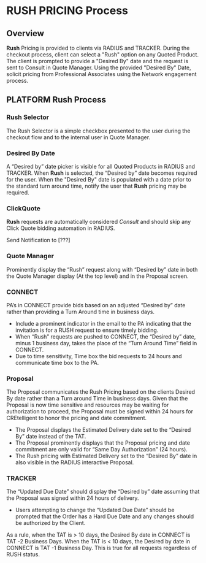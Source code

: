 # RUSH PRICING Process

## Overview

**Rush** Pricing is provided to clients via RADIUS and TRACKER.  During the checkout process, client can select a "Rush" option on any Quoted Product.  The client is prompted to provide a "Desired By" date and the request is sent to Consult in Quote Manager.  Using the provided "Desired By" Date, solicit pricing from Professional Associates using the Network engagement process.   

## PLATFORM Rush Process

### Rush Selector
The Rush Selector is a simple checkbox presented to the user during the checkout flow and to the internal user in Quote Manager.  

### Desired By Date
A “Desired by” date picker is visible for all Quoted Products in RADIUS and TRACKER. When **Rush** is selected, the “Desired by” date becomes required for the user.  When the "Desired By" date is populated with a date prior to the standard turn around time, notify the user that **Rush** pricing may be required.

### ClickQuote
**Rush** requests are automatically considered *Consult* and should skip any Click Quote bidding automation in RADIUS.

Send Notification to [???] 

### Quote Manager
Prominently display the “Rush” request along with “Desired by” date in both the Quote Manager display (At the top level) and in the Proposal screen.  

### CONNECT
PA’s in CONNECT provide bids based on an adjusted “Desired by” date rather than providing a Turn Around time in business days.  

- Include a prominent indicator in the email to the PA indicating that the invitation is for a RUSH request to ensure timely bidding.  
- When “Rush” requests are pushed to CONNECT, the “Desired by” date, minus 1 business day, takes the place of the “Turn Around Time” field in CONNECT.
- Due to time sensitivity, Time box the bid requests to 24 hours and communicate time box to the PA.

### Proposal
The Proposal communicates the Rush Pricing based on the clients Desired By date rather than a Turn around Time in business days.  Given that the Proposal is now time sensitive and resources may be waiting for authorization to proceed, the Proposal must be signed within 24 hours for CREtelligent to honor the pricing and date commitment.  

- The Proposal displays the Estimated Delivery date set to the “Desired By” date instead of the TAT.  
- The Proposal prominently displays that the Proposal pricing and date commitment are only valid for “Same Day Authorization” (24 hours).
- The Rush pricing with Estimated Delivery set to the “Desired By” date in also visible in the RADIUS interactive Proposal.  

### TRACKER
The “Updated Due Date” should display the “Desired by” date assuming that the Proposal was signed within 24 hours of delivery.  

- Users attempting to change the “Updated Due Date” should be prompted that the Order has a Hard Due Date and any changes should be authorized by the Client.


As a rule, when the TAT is > 10 days, the Desired By date in CONNECT is TAT -2 Business Days.  When the TAT is < 10 days, the Desired by date in CONNECT is TAT -1 Business Day.  This is true for all requests regardless of RUSH status.   
